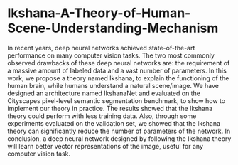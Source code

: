 # Ikshana-A-Theory-of-Human-Scene-Understanding-Mechanism
In recent years, deep neural networks achieved state-of-the-art performance on many computer vision tasks. The two most commonly observed drawbacks of these deep neural networks are: the requirement of a massive amount of labeled data and a vast number of parameters. In this work, we propose a theory named Ikshana, to explain the functioning of the human brain, while humans understand a natural scene/image. We have designed an architecture named IkshanaNet and evaluated on the Cityscapes pixel-level semantic segmentation benchmark, to show how to implement our theory in practice. The results showed that the Ikshana theory could perform with less training data. Also, through some experiments evaluated on the validation set, we showed that the Ikshana theory can significantly reduce the number of parameters of the network. In conclusion, a deep neural network designed by following the Ikshana theory will learn better vector representations of the image, useful for any computer vision task.
